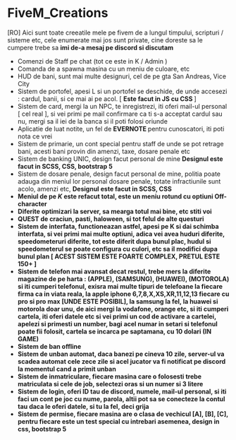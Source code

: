# FiveM_Creations

[RO] Aici sunt toate creeatile mele pe fivem de a lungul timpului, scripturi / sisteme etc, cele enumerate mai jos sunt private, cine doreste sa le cumpere trebe sa <b> imi de-a mesaj pe discord si discutam </b>

<ul>
  <li> Comenzi de Staff pe chat (tot ce este in K / Admin ) </li>
  <li> Comanda de a spawna masina cu un meniu de culoare, etc </li>
  <li> HUD de bani, sunt mai multe designuri, cel de pe gta San Andreas, Vice City </li>
  <li> Sistem de portofel, apesi L si un portofel se deschide, de unde accesezi : cardul, banii, si ce mai ai pe acol. [ <b> Este facut in JS cu CSS </b> ] </li>
  <li> Sistem de card, mergi la un NPC, te inregistrezi, iti oferi mail-ul personal [ cel real ], si vei primi pe mail confirmare ca ti s-a acceptat cardul sau nu, mergi sa il iei de la banca si il poti folosi oriunde </li>
  <li> Aplicatie de luat notite, un fel de <b> EVERNOTE </b> pentru cunoscatori, iti poti nota ce vrei </li>
  <li> Sistem de primarie, un cont special pentru staff de unde se pot retrage bani, acesti bani provin din amenzi, taxe, dosare penale etc </li>
  <li> Sistem de banking UNIC, design facut personal de mine <b> Designul este facut in SCSS, CSS, bootstrap 5 </b> </li>
  <li> Sistem de dosare penale, design facut personal de mine, politia poate adauga din meniul lor personal dosare penale, totate infractiunile sunt acolo, amenzi etc, <b>  <b> Designul este facut in SCSS, CSS</b> </li>
  <li> Meniul de pe <i><k> K </i></k> este refacut total, este un meniu rotund cu optiuni Off-character </li>
  <li> Diferite optimizari la server, sa mearga totul mai bine, etc stiti voi </li>
  <li> QUEST de craciun, pasti, haloween, si tot felul de alte questuri </li>  
  <li> Sistem de interfata, functioneazan astfel, apesi pe K si dai schimba interfata, si vei primi mai multe optiuni, adica vei avea huduri diferite, speedometeruri diferite, tot este diferit dupa bunul plac, hudul si speedometerul se poate configura cu culori,  etc sa il modifici dupa bunul plan <b> [ ACEST SISTEM ESTE FOARTE COMPLEX, PRETUL ESTE 150+ ] </b>
  <li> Sistem de telefon mai avansat decat restul, trebe mers la diferite magazine de pe harta : (APPLE), (SAMSUNG), (HUAWEI), (MOTOROLA) si iti cumperi telefonul, exisra mai multe tipuri de telefoane la fiecare firma ca in viata reala, la apple iphone 6,7,8,X,XS,XR,11,12,13 fiecare cu pro si pro max [UNDE ESTE POSIBIL], la samsung la fel, la huawei si motorola doar unu, de aici mergi la vodafone, orange etc, si iti cumperi cartela, iti oferi datele etc si vei primi un cod de activare a cartelei, apelezi si primesti un number, bagi acel numar in setari si telefonul poate fii folosit, cartela se incarca pe saptamana, cu 10 dolari (IN GAME) </li>
  <li> Sistem de ban offline </li>
  <li> Sistem de unban automat, daca banezi pe cineva 10 zile, server-ul va scadea automat cele zece zile si acel jucator va fi notificat pe discord la momentul cand a primit unban </li>
  <li> Sistem de inmatriculare, fiecare masina care o folosesti trebe matriculata si cele de job, selectezi oras si un numer si 3 litere </li>
  <li> Sistem de login, oferi ID tau de discord, numele, mail-ul personal, si iti faci un cont pe joc cu nume, parola, altii pot sa se conecteze la contul tau daca le oferi datele, si tu la fel, deci grija </li>
  <li> Sistem de permise, fiecare masina are o clasa de vechicul [A], [B], [C], pentru fiecare este un test special cu intrebari asemenea, design in css, bootstrap 5 </li>
</ul>
